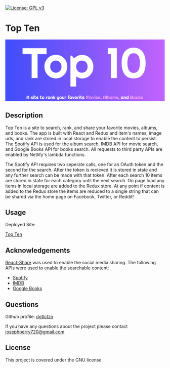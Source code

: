 [![License: GPL v3](https://img.shields.io/badge/License-GPLv3-blue.svg)](https://www.gnu.org/licenses/gpl-3.0)
  # Top Ten

  ![top ten](./public/top-ten.png)

  ## Description
  Top Ten is a site to search, rank, and share your favorite movies, albums, and books. The app is built with React and Redux and item's names, image urls, and rank are stored in local storage to enable the content to persist. The Spotify API is used for the album search, IMDB API for movie search, and Google Books API for books search. All requests to third party APIs are enabled by Netlify's lambda functions. 
  
  The Spotify API requires two seperate calls, one for an OAuth token and the second for the search. After the token is recieved it is stored in state and any further search can be made with that token. After each search 10 items are stored in state for each category until the next search. On page load any items in local storage are added to the Redux store. At any point if content is added to the Redux store the items are reduced to a single string that can be shared via the home page on Facebook, Twitter, or Reddit!

  ## Usage
  Deployed Site:
  
  [Top Ten](https://top-ten.netlify.app/)
  ## Acknowledgements
  [React-Share](https://www.npmjs.com/package/react-share) was used to enable the social media sharing. The following APIs were used to enable the searchable content:
  * [Spotify](https://developer.spotify.com/documentation/web-api/) 
  * [IMDB](https://imdb-api.com/) 
  * [Google Books](https://developers.google.com/books/)
  
  ## Questions
  Github profile: [dgtlctzn](https://github.com/dgtlctzn)
  
  If you have any questions about the project please contact josephperry720@gmail.com
  ## License
  This project is covered under the GNU license
